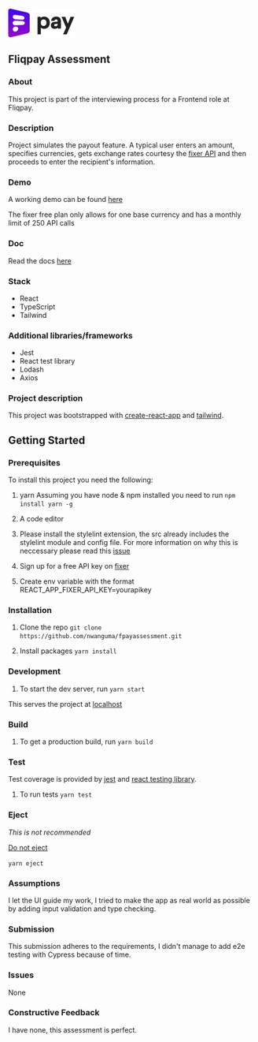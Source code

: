 ![fliqpay](./src/assets/images/logo.svg)

## Fliqpay Assessment

### About

This project is part of the interviewing process for a Frontend role at Fliqpay.

### Description

Project simulates the payout feature. A typical user enters an amount, specifies currencies, gets exchange
rates courtesy the [fixer API](https//fixer.io) and then proceeds to enter the recipient's information.

### Demo

A working demo can be found [here](https://fliqpay-tochi.netlify.app)

The fixer free plan only allows for one base currency and has a monthly limit of 250 API calls

### Doc

Read the docs [here](https://github.com/nwanguma/fpayassessment)

### Stack

- React
- TypeScript
- Tailwind

### Additional libraries/frameworks

- Jest
- React test library
- Lodash
- Axios

### Project description

This project was bootstrapped with [create-react-app](https://create-react-app.dev/docs/adding-typescript) and [tailwind](https://tailwindcss.com/docs/guides/create-react-app).

## Getting Started

### Prerequisites

To install this project you need the following:

1. yarn
   Assuming you have node & npm installed you need to run
   `npm install yarn -g`

2. A code editor

3. Please install the stylelint extension, the src already includes the stylelint module and config file. For more information on why this is neccessary please read this [issue](https://github.com/tailwindlabs/discuss/issues/111)

4. Sign up for a free API key on [fixer](https://fixer.io)

5. Create env variable with the format REACT_APP_FIXER_API_KEY=yourapikey

### Installation

1. Clone the repo
   `git clone https://github.com/nwanguma/fpayassessment.git`

2. Install packages
   `yarn install`

### Development

1. To start the dev server, run
   `yarn start`

This serves the project at [localhost](http://localhost:3000)

### Build

1. To get a production build, run
   `yarn build`

### Test

Test coverage is provided by [jest](https://jestjs.io/docs/tutorial-react) and [react testing library](https://testing-library.com/docs/react-testing-library/intro/).

1. To run tests
   `yarn test`

### Eject

_This is not recommended_

[Do not eject](https://medium.com/curated-by-versett/dont-eject-your-create-react-app-b123c5247741)

`yarn eject`

### Assumptions

I let the UI guide my work, I tried to make the app as real world as possible by adding input validation and type checking.

### Submission

This submission adheres to the requirements, I didn't manage to add e2e testing with Cypress because of time.

### Issues

None

### Constructive Feedback

I have none, this assessment is perfect.
